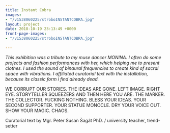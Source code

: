 ```yaml
---
title: Instant Cobra
images:
- "/v1538060225/stroboINSTANTCOBRA.jpg"
layout: project
date: 2018-10-19 23:13:49 +0000
front-page-images:
- "/v1538060225/stroboINSTANTCOBRA.jpg"

---
```

_This exhibition was a tribute to my muse dancer MONINA. I often do some projects and fashion performances with her, which helping me to present clothes. I used the sound of binaural frequencies to create kind of sacral space with vibrations. I affiliated curatorial text with the installation, because its classic form i find already dead._

WE CORRUPT OUR STORIES. THE IDEAS ARE GONE. LEFT IMAGE. RIGHT EYE. STORYTELLER SQUEEZERS AND THEN HERE YOU ARE. THE MARKER. THE COLLECTOR. FUCKING NOTHING. BLESS YOUR IDEAS. YOUR SECOND SUPPORTER. YOUR STATUE MONOCLE. DRY YOUR VOICE OUT. SHOW YOUR MAGIC. CHAOS.

Curatorial text by Mgr. Peter Susan Šagát PhD. / university teacher, trend-setter